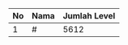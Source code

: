 | No | Nama            | Jumlah Level |
|----|-----------------|--------------|
| 1  | #    |    5612        |
